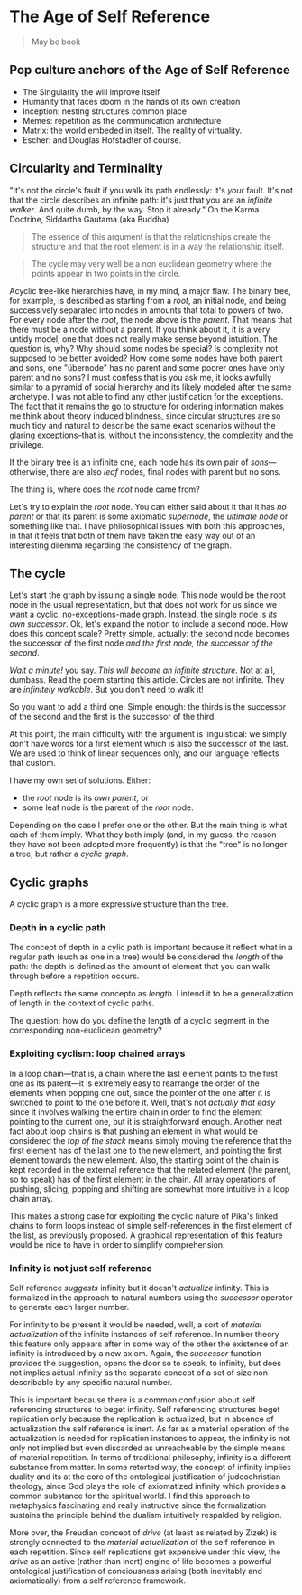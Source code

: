 The Age of Self Reference 
=========================

> May be book

Pop culture anchors of the Age of Self Reference
------------------------------------------------

- The Singularity the will improve itself
- Humanity that faces doom in the hands of its own creation
- Inception: nesting structures common place
- Memes: repetition as the communication architecture
- Matrix: the world embeded in itself. The reality of virtuality.
- Escher: and Douglas Hofstadter of course.

Circularity and Terminality
---------------------------

"It's not the circle's fault if you walk its path endlessly: it's _your_ fault. It's not that the circle describes an infinite path: it's just that you are an _infinite walker_. And quite dumb, by the way. Stop it already." On the Karma Doctrine, Siddartha Gautama (aka Buddha)

> The essence of this argument is that the relationships create the structure and that the root element is in a way the relationship itself.

> The cycle may very well be a non euclidean geometry where the points appear
> in two points in the circle.

Acyclic tree-like hierarchies have, in my mind, a major flaw. The binary tree, for example, is described as starting from a _root_, an initial node, and being successively separated into nodes in amounts that total to powers of two. For every node after the _root_, the node above is the _parent_. That means that there must be a node without a parent. If you think about it, it is a very untidy model, one that does not really make sense beyond intuition. The question is, why? Why should some nodes be special? Is complexity not supposed to be better avoided? How come some nodes have both parent and sons, one "übernode" has no parent and some poorer ones have only parent and no sons? I must confess that is you ask me, it looks awfully similar to a pyramid of social hierarchy and its likely modeled after the same archetype. I was not able to find any other justification for the exceptions. The fact that it remains the go to structure for ordering information makes me think about theory induced blindness, since circular structures are so much tidy and natural to describe the same exact scenarios without the glaring exceptions–that is, without the inconsistency, the complexity and the privilege.

If the binary tree is an infinite one, each node has its own pair of _sons_—otherwise, there are also _leaf_ nodes, final nodes with parent but no sons.

The thing is, where does the _root_ node came from?

Let's try to explain the _root_ node. You can either said about it that it has _no parent_ or that its parent is some axiomatic _supernode_, the _ultimate node_ or something like that. I have philosophical issues with both this approaches, in that it feels that both of them have taken the easy way out of an interesting dilemma regarding the consistency of the graph.

The cycle
---------

Let's start the graph by issuing a single node. This node would be the root node in the usual representation, but that does not work for us since we want a cyclic, no-exceptions-made graph. Instead, the single node is _its own successor_. Ok, let's expand the notion to include a second node. How does this concept scale? Pretty simple, actually: the second node becomes the successor of the first node _and the first node, the successor of the second_.

_Wait a minute!_ you say. _This will become an infinite structure_. Not at all, dumbass. Read the poem starting this article. Circles are not infinite. They are _infinitely walkable_. But you don't need to walk it!

So you want to add a third one. Simple enough: the thirds is the successor of the second and the first is the successor of the third.

At this point, the main difficulty with the argument is linguistical: we simply don't have words for a first element which is also the successor of the last. We are used to think of linear sequences only, and our language reflects that custom.

I have my own set of solutions. Either:

- the _root_ node is its _own parent_, or
- some leaf node is the parent of the _root_ node.

Depending on the case I prefer one or the other. But the main thing is what each of them imply. What they both imply (and, in my guess, the reason they have not been adopted more frequently) is that the "tree" is no longer a tree, but rather a _cyclic graph_.

Cyclic graphs
-------------

A cyclic graph is a more expressive structure than the tree.

### Depth in a cyclic path

The concept of depth in a cylic path is important because it reflect what in a regular path (such as one in a tree) would be considered the _length_ of the path: the depth is defined as the amount of element that you can walk through before a repetition occurs.

Depth reflects the same concepto as _length_. I intend it to be a generalization of length in the context of cyclic paths.

The question: how do you define the length of a cyclic segment in the corresponding non-euclidean geometry?

### Exploiting cyclism: loop chained arrays

In a loop chain—that is, a chain where the last element points to the first one as its parent—it is extremely easy to rearrange the order of the elements when popping one out, since the pointer of the one after it is switched to point to the one before it. Well, that's not _actually that easy_ since it involves walking the entire chain in order to find the element pointing to the current one, but it is straightforward enough. Another neat fact about loop chains is that pushing an element in what would be considered the _top of the stack_ means simply moving the reference that the first element has of the last one to the new element, and pointing the first element towards the new element. Also, the starting point of the chain is kept recorded in the external reference that the related element (the parent, so to speak) has of the first element in the chain. All array operations of pushing, slicing, popping and shifting are somewhat more intuitive in a loop chain array.

This makes a strong case for exploiting the cyclic nature of Pika's linked chains to form loops instead of simple self-references in the first element of the list, as previously proposed. A graphical representation of this feature would be nice to have in order to simplify comprehension.

### Infinity is not just self reference

Self reference _suggests_ infinity but it doesn't _actualize_ infinity. This is formalized in the approach to natural numbers using the _successor_ operator to generate each larger number.

For infinity to be present it would be needed, well, a sort of _material actualization_ of the infinite instances of self reference. In number theory this feature only appears after in some way of the other the existence of an infinity is introduced by a new axiom. Again, the _successor_ function provides the suggestion, opens the door so to speak, to infinity, but does not implies actual infinity as the separate concept of a set of size non describable by any specific natural number.

This is important because there is a common confusion about self referencing structures to beget infinity. Self referencing structures beget replication only because the replication is actualized, but in absence of actualization the self reference is inert. As far as a material operation of the actualization is needed for replication instances to appear, the infinity is not only not implied but even discarded as unreacheable by the simple means of material repetition. In terms of traditional philosophy, infinity is a different substance from matter. In some retorted way, the concept of infinity implies duality and its at the core of the ontological justification of judeochristian theology, since God plays the role of axiomatized infinity which provides a common substance for the spiritual world. I find this approach to metaphysics fascinating and really instructive since the formalization sustains the principle behind the dualism intuitively respalded by religion.

More over, the Freudian concept of _drive_ (at least as related by Zizek) is strongly connected to the _material actualization_ of the self reference in each repetition. Since self replications get expensive under this view, the _drive_ as an active (rather than inert) engine of life becomes a powerful ontological justification of conciousness arising (both inevitably and axiomatically) from a self reference framework.
